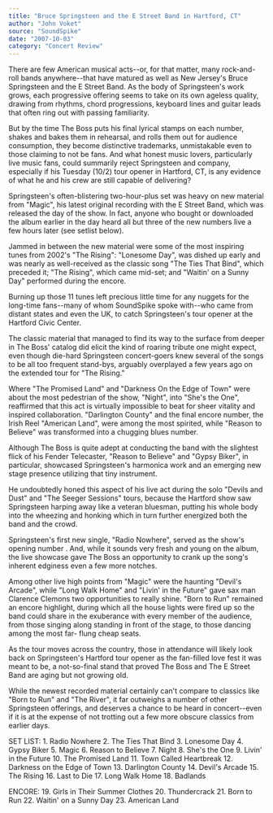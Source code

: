 ```yaml
---
title: "Bruce Springsteen and the E Street Band in Hartford, CT"
author: "John Voket"
source: "SoundSpike"
date: "2007-10-03"
category: "Concert Review"
---
```


There are few American musical acts--or, for that matter, many rock-and-roll bands anywhere--that have matured as well as New Jersey's Bruce Springsteen and the E Street Band. As the body of Springsteen's work grows, each progressive offering seems to take on its own ageless quality, drawing from rhythms, chord progressions, keyboard lines and guitar leads that often ring out with passing familiarity.

But by the time The Boss puts his final lyrical stamps on each number, shakes and bakes them in rehearsal, and rolls them out for audience consumption, they become distinctive trademarks, unmistakable even to those claiming to not be fans. And what honest music lovers, particularly live music fans, could summarily reject Springsteen and company, especially if his Tuesday (10/2) tour opener in Hartford, CT, is any evidence of what he and his crew are still capable of delivering?

Springsteen's often-blistering two-hour-plus set was heavy on new material from "Magic", his latest original recording with the E Street Band, which was released the day of the show. In fact, anyone who bought or downloaded the album earlier in the day heard all but three of the new numbers live a few hours later (see setlist below).

Jammed in between the new material were some of the most inspiring tunes from 2002's "The Rising": "Lonesome Day", was dished up early and was nearly as well-received as the classic song "The Ties That Bind", which preceded it; "The Rising", which came mid-set; and "Waitin' on a Sunny Day" performed during the encore.

Burning up those 11 tunes left precious little time for any nuggets for the long-time fans--many of whom SoundSpike spoke with--who came from distant states and even the UK, to catch Springsteen's tour opener at the Hartford Civic Center.

The classic material that managed to find its way to the surface from deeper in The Boss' catalog did elicit the kind of roaring tribute one might expect, even though die-hard Springsteen concert-goers knew several of the songs to be all too frequent stand-bys, arguably overplayed a few years ago on the extended tour for "The Rising."

Where "The Promised Land" and "Darkness On the Edge of Town" were about the most pedestrian of the show, "Night", into "She's the One", reaffirmed that this act is virtually impossible to beat for sheer vitality and inspired collaboration. "Darlington County" and the final encore number, the Irish Reel "American Land", were among the most spirited, while "Reason to Believe" was transformed into a chugging blues number.

Although The Boss is quite adept at conducting the band with the slightest flick of his Fender Telecaster, "Reason to Believe" and "Gypsy Biker", in particular, showcased Springsteen's harmonica work and an emerging new stage presence utilizing that tiny instrument.

He undoubtedly honed this aspect of his live act during the solo "Devils and Dust" and "The Seeger Sessions" tours, because the Hartford show saw Springsteen harping away like a veteran bluesman, putting his whole body into the wheezing and honking which in turn further energized both the band and the crowd.

Springsteen's first new single, "Radio Nowhere", served as the show's opening number . And, while it sounds very fresh and young on the album, the live showcase gave The Boss an opportunity to crank up the song's inherent edginess even a few more notches.

Among other live high points from "Magic" were the haunting "Devil's Arcade", while "Long Walk Home" and "Livin' in the Future" gave sax man Clarence Clemons two opportunities to really shine. "Born to Run" remained an encore highlight, during which all the house lights were fired up so the band could share in the exuberance with every member of the audience, from those singing along standing in front of the stage, to those dancing among the most far- flung cheap seats.

As the tour moves across the country, those in attendance will likely look back on Springsteen's Hartford tour opener as the fan-filled love fest it was meant to be, a not-so-final stand that proved The Boss and The E Street Band are aging but not growing old.

While the newest recorded material certainly can't compare to classics like "Born to Run" and "The River", it far outweighs a number of other Springsteen offerings, and deserves a chance to be heard in concert--even if it is at the expense of not trotting out a few more obscure classics from earlier days.

SET LIST: 1\. Radio Nowhere 2\. The Ties That Bind 3\. Lonesome Day 4\. Gypsy Biker 5\. Magic 6\. Reason to Believe 7\. Night 8\. She's the One 9\. Livin' in the Future 10\. The Promised Land 11\. Town Called Heartbreak 12\. Darkness on the Edge of Town 13\. Darlington County 14\. Devil's Arcade 15\. The Rising 16\. Last to Die 17\. Long Walk Home 18\. Badlands

ENCORE: 19\. Girls in Their Summer Clothes 20\. Thundercrack 21\. Born to Run 22\. Waitin' on a Sunny Day 23\. American Land
